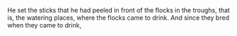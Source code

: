 He set the sticks that he had peeled in front of the flocks in the troughs, that is, the watering places, where the flocks came to drink. And since they bred when they came to drink,
